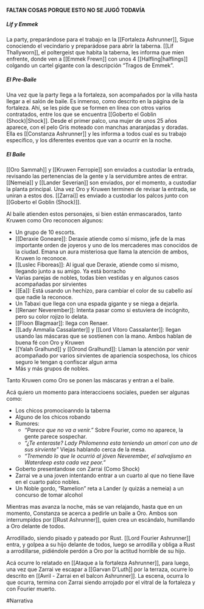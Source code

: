 **FALTAN COSAS PORQUE ESTO NO SE JUGÓ TODAVÍA**

##### Lif y Emmek
La party, preparándose para el trabajo en la [[Fortaleza Ashrunner]], Sigue conociendo el vecindario y preparádose para abrir la taberna. [[Lif Thallyworn]], el poltergeist que habita la taberna, les informa que mien enfrente, donde ven a [[Emmek Frewn]] con unos 4 [[Halfling|halflings]] colgando un cartel gigante con la descripción “Tragos de Emmek”.

##### El Pre-Baile
Una vez que la party llega a la fortaleza, son acompañados por la villa hasta llegar a el salón de baile. Es inmenso, como descrito en la página de la fortaleza. Ahí, se les pide que se formen en línea con otros varios contratados, entre los que se encuentra [[Goberto el Goblin (Shock)|Shock]]. Desde el primer palco, una mujer de unos 25 años aparece, con el pelo Gris moteado con manchas anaranjadas y doradas. Ella es [[Constanza Ashrunner]] y les informa a todos cual es su trabajo específico, y los diferentes eventos que van a ocurrir en la noche.

##### El Baile
[[Oro Sammah]] y [[Kruwen Ferropie]] son enviados a custodiar la entrada, revisando las pertenencias de la gente y la servidumbre antes de entrar. [[Nemeia]] y [[Lander Severian]] son enviados, por el momento, a custodiar la planta principal. Una vez Oro y Kruwen terminen de revisar la entrada, se uniran a estos dos. [[Zarrai]] es enviado a custodiar los palcos junto con [[Goberto el Goblin (Shock)]].

Al baile atienden estos personajes, si bien están enmascarados, tanto Kruwen como Oro reconocen algunos:
- Un grupo de 10 escorts. 
- [[Deraxie Goneare]]: Deraxie atiende como sí mismo, jefe de la mas importante orden de joyeros y uno de los mercaderes mas conocidos de la ciudad. Emana un aura misteriosa que llama la atención de ambos, Kruwen lo reconoce.
- [[Luslec Fiboreas]]: Al igual que Deraxie, atiende como sí mismo, llegando junto a su amigo. Ya está borracho
- Varias parejas de nobles, todas bien vestidas y en algunos casos acompañadas por sirvientes
- [[Ea]]: Está usando un hechizo, para cambiar el color de su cabello así que nadie la reconoce.
- Un Tabaxi que llega con una espada gigante y se niega a dejarla.
- [[Renaer Neverember]]: Intenta pasar como si estuviera de incógnito, pero su color rojizo lo delata.
- [[Floon Blagmaar]]: llega con Renaer.
- [[Lady Ammalia Cassalanter]] y [[Lord Vitoro Cassalanter]]: llegan usando las máscaras que se sostienen con la mano. Ambos hablan de buena fé con Oro y Kruwen
- [[Yalah Gralhund]] y [[Orond Gralhund]]: Llaman la atención por venir acompañado por varios sirvientes de apariencia sospechosa, los chicos seguro le tengan q confiscar algun arma
- Más y más grupos de nobles.

Tanto Kruwen como Oro se ponen las máscaras y entran a el baile.

Acá quiero un momento para interaccioens sociales, pueden ser algunas como:
- Los chicos promocioanndo la taberna
- Alguno de los chicos robando
- Rumores: 
	- *“Parece que no va a venir.”* Sobre Fourier, como no aparece, la gente parece sospechar.
	- *“¿Te enteraste? Lady Philomenna esta teniendo un amorí con uno de sus sirviente”* Viejas hablando cerca de la mesa.
	- *“Tremendo lo que le ocurrió al jóven Neverember, el salvajismo en Waterdeep esta cada vez peor.”*
- Goberto presentandose con Zarrai (Como Shock)
- Zarrai ve a una joven intentando entrar a un cuarto al que no tiene llave en el cuarto palco nobles.
- Un Noble gordo, “Ramelion” reta a Lander (y quizás a nemeia) a un concurso de tomar alcohol


Mientras mas avanza la noche, más se van relajando, hasta que en un momento, Constanza se acerca a pedirle un baile a Oro. Ambos son interrumpidos por [[Rust Ashrunner]], quien crea un escándalo, humillando a Oro delante de todos.

Arrodillado, siendo pisado y pateado por Rust. [[Lord Fourier Ashrunner]] entra, y golpea a su hijo delante de todos, luego se arrodilla y obliga a Rust a arrodillarse, pidiéndole perdón a Oro por la actitud horrible de su hijo.

Acá ocurre lo relatado en [[Ataque a la fortaleza Ashrunner]], para luego, una vez que Zarrai ve escapar a [[Garvan D'Luth]] por la terraza, ocurre lo descrito en [[Avril - Zarrai en el balcon Ashrunner]]. La escena, ocurra lo que ocurra, termina con Zarrai siendo arrojado por el vitral de la fortaleza y con Fourier muerto.



#Narrativa 